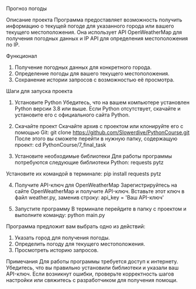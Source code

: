 Прогноз погоды


Описание проекта
Программа предоставляет возможность получить информацию о текущей погоде для указанного города или вашего текущего местоположения. Она использует API OpenWeatherMap для получения погодных данных и IP API для определения местоположения по IP.


Функционал
1. Получение погодных данных для конкретного города.
2. Определение погоды для вашего текущего местоположения.
3. Сохранение истории запросов с возможностью её просмотра.


Шаги для запуска проекта
1. Установите Python
Убедитесь, что на вашем компьютере установлен Python версии 3.8 или выше. Если Python отсутствует, скачайте и установите его с официального сайта Python.

2. Скачайте проект
Скачайте архив с проектом или клонируйте его с помощью Git:
git clone https://github.com/Slowerdive/PythonCourse.git
После этого вы сможете перейти в нужную папку, содержащую проект:
cd PythonCourse/7_final_task

4. Установите необходимые библиотеки
Для работы программы потребуются следующие библиотеки Python:
requests
pytz

Установите их командой в терминале:
pip install requests pytz

4. Получите API-ключ для OpenWeatherMap
Зарегистрируйтесь на сайте OpenWeatherMap и получите API-ключ. Вставьте этот ключ в файл weather.py, заменив строку:
api_key = 'Ваш API-ключ'

6. Запустите программу
В терминале перейдите в папку с проектом и выполните команду:
python main.py

Программа предложит вам выбрать одно из действий:
1. Указать город для получения погоды.
2. Определить погоду для текущего местоположения.
3. Просмотреть историю запросов.

Примечания
Для работы программы требуется доступ к интернету.
Убедитесь, что вы правильно установили библиотеки и указали ваш API-ключ.
Если возникнут ошибки, проверьте корректность шагов настройки или свяжитесь с разработчиком для получения помощи.
